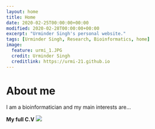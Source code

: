 ```yaml
---
layout: home
title: Home
date: 2020-02-25T00:00:00+00:00
modified: 2020-02-28T00:00:00+00:00
excerpt: "Urminder Singh's personal website."
tags: [Urminder Singh, Research, Bioinformatics, home]
image:
  feature: urmi_1.JPG
  credit: Urminder Singh
  creditlink: https://urmi-21.github.io
---
```


# About me
I am a bioinformatician and my main interests are...



**My full C.V** [<img src="https://img.shields.io/badge/pdf-gray?style=flat&logo=Adobe-Acrobat-Reader"/>](/publications/pdf/Urminder_Singh-CV.pdf)
